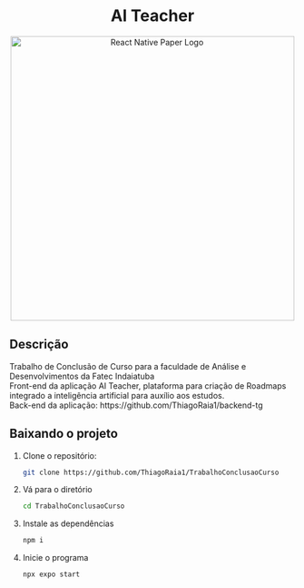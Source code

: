 <h1 align="center">AI Teacher</h1>

<p align="center">
  <img src="https://miro.medium.com/v2/resize:fit:1400/1*7ucm2eGmeDRIRDY4cez-4w.jpeg" width="500" alt="React Native Paper Logo"/>
</p>

<h2> Descrição </h2>
Trabalho de Conclusão de Curso para a faculdade de Análise e Desenvolvimentos da Fatec Indaiatuba<br>
Front-end da aplicação AI Teacher, plataforma para criação de Roadmaps integrado a inteligência artificial para auxílio aos estudos.<br>
Back-end da aplicação: https://github.com/ThiagoRaia1/backend-tg

## Baixando o projeto

1.  Clone o repositório:

    ```bash
    git clone https://github.com/ThiagoRaia1/TrabalhoConclusaoCurso
    
2. Vá para o diretório
   
   ```bash
   cd TrabalhoConclusaoCurso
   
3. Instale as dependências

   ```bash
   npm i

4. Inicie o programa

   ```bash
   npx expo start
